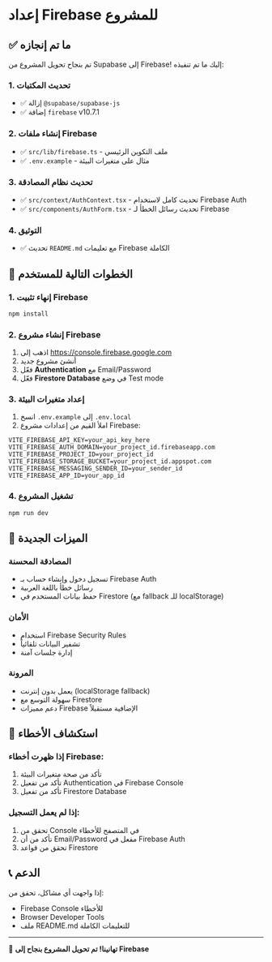 # إعداد Firebase للمشروع

## ✅ ما تم إنجازه

تم بنجاح تحويل المشروع من Supabase إلى Firebase! إليك ما تم تنفيذه:

### 1. تحديث المكتبات
- ✅ إزالة `@supabase/supabase-js`
- ✅ إضافة `firebase` v10.7.1

### 2. إنشاء ملفات Firebase
- ✅ `src/lib/firebase.ts` - ملف التكوين الرئيسي
- ✅ `.env.example` - مثال على متغيرات البيئة

### 3. تحديث نظام المصادقة
- ✅ `src/context/AuthContext.tsx` - تحديث كامل لاستخدام Firebase Auth
- ✅ `src/components/AuthForm.tsx` - تحديث رسائل الخطأ لـ Firebase

### 4. التوثيق
- ✅ تحديث `README.md` مع تعليمات Firebase الكاملة

## 🚀 الخطوات التالية للمستخدم

### 1. إنهاء تثبيت Firebase
```bash
npm install
```

### 2. إنشاء مشروع Firebase
1. اذهب إلى https://console.firebase.google.com
2. أنشئ مشروع جديد
3. فعّل **Authentication** مع Email/Password
4. فعّل **Firestore Database** في وضع Test mode

### 3. إعداد متغيرات البيئة
1. انسخ `.env.example` إلى `.env.local`
2. املأ القيم من إعدادات مشروع Firebase:

```env
VITE_FIREBASE_API_KEY=your_api_key_here
VITE_FIREBASE_AUTH_DOMAIN=your_project_id.firebaseapp.com
VITE_FIREBASE_PROJECT_ID=your_project_id
VITE_FIREBASE_STORAGE_BUCKET=your_project_id.appspot.com
VITE_FIREBASE_MESSAGING_SENDER_ID=your_sender_id
VITE_FIREBASE_APP_ID=your_app_id
```

### 4. تشغيل المشروع
```bash
npm run dev
```

## 🔧 الميزات الجديدة

### المصادقة المحسنة
- تسجيل دخول وإنشاء حساب بـ Firebase Auth
- رسائل خطأ باللغة العربية
- حفظ بيانات المستخدم في Firestore (مع fallback للـ localStorage)

### الأمان
- استخدام Firebase Security Rules
- تشفير البيانات تلقائياً
- إدارة جلسات آمنة

### المرونة
- يعمل بدون إنترنت (localStorage fallback)
- سهولة التوسع مع Firestore
- دعم مميزات Firebase الإضافية مستقبلاً

## 🐛 استكشاف الأخطاء

### إذا ظهرت أخطاء Firebase:
1. تأكد من صحة متغيرات البيئة
2. تأكد من تفعيل Authentication في Firebase Console
3. تأكد من تفعيل Firestore Database

### إذا لم يعمل التسجيل:
1. تحقق من Console في المتصفح للأخطاء
2. تأكد من أن Email/Password مفعل في Firebase Auth
3. تحقق من قواعد Firestore

## 📞 الدعم
إذا واجهت أي مشاكل، تحقق من:
- Firebase Console للأخطاء
- Browser Developer Tools
- ملف README.md للتعليمات الكاملة

---
🎉 **تهانينا! تم تحويل المشروع بنجاح إلى Firebase**
